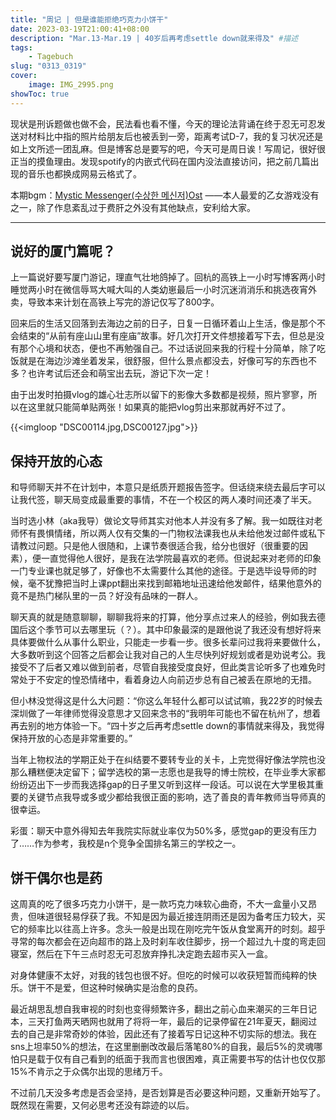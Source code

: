 ```yaml
---
title: "周记 | 但是谁能拒绝巧克力小饼干"
date: 2023-03-19T21:00:41+08:00
description: "Mar.13-Mar.19 | 40岁后再考虑settle down就来得及" #描述
tags: 
    - Tagebuch
slug: "0313_0319"
cover:
    image: IMG_2995.png
showToc: true
---
```

现状是刑诉题做也做不会，民法看也看不懂，今天的理论法背诵在终于忍无可忍发送对材料比中指的照片给朋友后也被丢到一旁，距离考试D-7，我的复习状况还是如上文所述一团乱麻。但是博客总是要写的吧，今天可是周日诶！写周记，很好很正当的摸鱼理由。发现spotify的内嵌式代码在国内没法直接访问，把之前几篇出现的音乐也都换成网易云格式了。

本期bgm：[Mystic Messenger(수상한 메신저)Ost](https://open.spotify.com/album/4AJZti8vQ4kW8JeddDVDJA?si=XdU2uO2_Qxy4fYYxSAq0dg)  ——本人最爱的乙女游戏没有之一，除了作息紊乱过于费肝之外没有其他缺点，安利给大家。

---

## 说好的厦门篇呢？
上一篇说好要写厦门游记，理直气壮地鸽掉了。回杭的高铁上一小时写博客两小时睡觉两小时在微信辱骂大喊大叫的人类幼崽最后一小时沉迷消消乐和挑选夜宵外卖，导致本来计划在高铁上写完的游记仅写了800字。

回来后的生活又回落到去海边之前的日子，日复一日循环着山上生活，像是那个不会结束的“从前有座山山里有座庙”故事。好几次打开文件想接着写下去，但总是没有那个心境和状态，便也不再勉强自己。不过话说回来我的行程十分简单，除了吃饭就是在海边沙滩坐着发呆，很舒服，但什么景点都没去，好像可写的东西也不多？也许考试后还会和萌宝出去玩，游记下次一定！

由于出发时拍摄vlog的雄心壮志所以留下的影像大多数都是视频，照片寥寥，所以在这里就只能简单贴两张！如果真的能把vlog剪出来那就再好不过了。

{{<imgloop "DSC00114.jpg,DSC00127.jpg">}}

## 保持开放的心态
和导师聊天并不在计划中，本意只是纸质开题报告签字。但话绕来绕去最后字可以让我代签，聊天局变成最重要的事情，不在一个校区的两人凑时间还凑了半天。

当时选小林（aka我导）做论文导师其实对他本人并没有多了解。我一如既往对老师怀有畏惧情绪，所以两人仅有交集的一门物权法课我也从未给他发过邮件或私下请教过问题。只是他人很随和，上课节奏很适合我，给分也很好（很重要的因素），便一直觉得他人很好，是我在法学院最喜欢的老师。但说起来对老师的印象一门专业课也就足够了，好像也不太需要什么其他的途径。于是选毕设导师的时候，毫不犹豫把当时上课ppt翻出来找到邮箱地址迅速给他发邮件，结果他意外的竟不是热门梯队里的一员？好没有品味的一群人。

聊天真的就是随意聊聊，聊聊我将来的打算，他分享点过来人的经验，例如我去德国后这个季节可以去哪里玩（？）。其中印象最深的是跟他说了我还没有想好将来具体要做什么从事什么职业，只能走一步看一步。很多长辈问过我将来要做什么，大多数听到这个回答之后都会让我对自己的人生尽快列好规划或者是劝说考公。我接受不了后者又难以做到前者，尽管自我接受度良好，但此类言论听多了也难免时常处于不安定的惶恐情绪中，看着身边人向前迈步总有自己被丢在原地的无措。

但小林没觉得这是什么大问题：“你这么年轻什么都可以试试嘛，我22岁的时候去深圳做了一年律师觉得没意思才又回来念书的“我明年可能也不留在杭州了，想着再去别的地方体验一下。“四十岁之后再考虑settle down的事情就来得及，我觉得保持开放的心态是非常重要的。”

当年上物权法的学期正处于在纠结要不要转专业的关卡，上完觉得好像法学院也没那么糟糕便决定留下；留学选校的第一志愿也是我导的博士院校，在毕业季大家都纷纷迈出下一步而我选择gap的日子里又听到这样一段话。可以说在大学里极其重要的关键节点我导或多或少都给我很正面的影响，选了善良的青年教师当导师真的很幸运。

彩蛋：<span class="blur">聊天中意外得知去年我院实际就业率仅为50%多，感觉gap的更没有压力了……作为参考，我校是n个竞争全国排名第三的学校之一。</span>

## 饼干偶尔也是药
这周真的吃了很多巧克力小饼干，是一款巧克力味软心曲奇，不大一盒量小又昂贵，但味道很轻易俘获了我。不知是因为最近接连阴雨还是因为备考压力较大，买它的频率比以往高上许多。念头一般是出现在刚吃完午饭从食堂离开的时刻。超乎寻常的每次都会在迈向超市的路上及时刹车收住脚步，拐一个超过九十度的弯走回寝室，然后在下午三点时忍无可忍放弃挣扎决定跑去超市买入一盒。

对身体健康不太好，对我的钱包也很不好。但吃的时候可以收获短暂而纯粹的快乐。饼干不是爱，但这种时候确实是治愈的良药。

最近胡思乱想自我审视的时刻也变得频繁许多，翻出之前心血来潮买的三年日记本，三天打鱼两天晒网也就用了将将一年，最后的记录停留在21年夏天，翻阅过去的自己是非常奇妙的体验，因此还有了接着写日记这种不切实际的想法。我在sns上坦率50%的想法，在这里删删改改最后落笔80%的自我，最后5%的灵魂哪怕只是载于仅有自己看到的纸面于我而言也很困难，真正需要书写的估计也仅仅那15%不肯示之于众偶尔出现的思绪万千。

不过前几天没多考虑是否会坚持，是否划算是否必要这种问题，又重新开始写了。既然现在需要，又何必思考还没有踪迹的以后。
